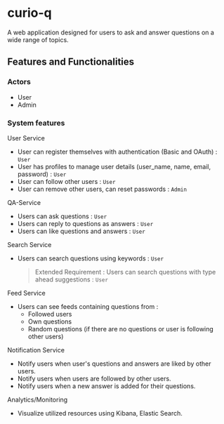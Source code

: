 # curio-q
A web application designed for users to ask and answer questions on a wide range of topics.

## Features and Functionalities

### Actors

- User 
- Admin

### System features

User Service

- User can register themselves with authentication (Basic and OAuth) : `User`
- User has profiles to manage user details (user_name, name, email, password) : `User`
- User can follow other users : `User`
- User can remove other users, can reset passwords : `Admin`

QA-Service

- Users can ask questions : `User`
- Users can reply to questions as answers : `User`
- Users can like questions and answers : `User`

Search Service

- Users can search questions using keywords : `User`
    > Extended Requirement : Users can search questions with type ahead suggestions : `User`

Feed Service

- Users can see feeds containing questions from :
  - Followed users
  - Own questions
  - Random questions (if there are no questions or user is following other users)

Notification Service

- Notify users when user's questions and answers are liked by other users.
- Notify users when users are followed by other users.
- Notify users when a new answer is added for their questions.

Analytics/Monitoring

- Visualize utilized resources using Kibana, Elastic Search.
